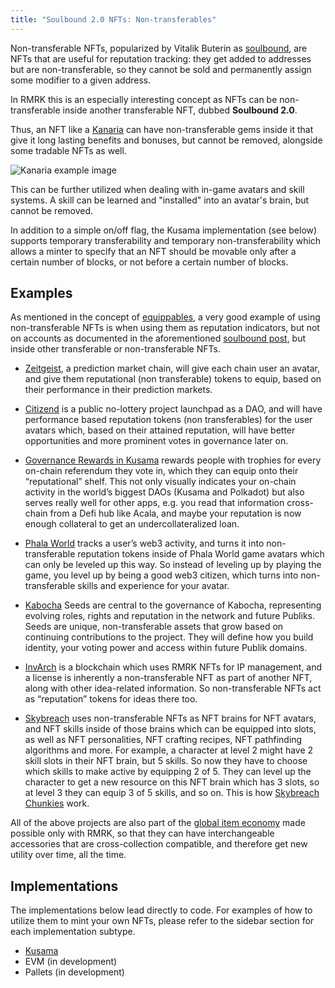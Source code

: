 ```yaml
---
title: "Soulbound 2.0 NFTs: Non-transferables"
---
```


Non-transferable NFTs, popularized by Vitalik Buterin as [soulbound](https://vitalik.ca/general/2022/01/26/soulbound.html), are NFTs that are useful for reputation tracking: they get added to addresses but are non-transferable, so they cannot be sold and permanently assign some modifier to a given address.

In RMRK this is an especially interesting concept as NFTs can be non-transferable inside another transferable NFT, dubbed **Soulbound 2.0**. 

Thus, an NFT like a [Kanaria](https://kanaria.rmrk.app) can have non-transferable gems inside it that give it long lasting benefits and bonuses, but cannot be removed, alongside some tradable NFTs as well.

![Kanaria example image](/img/post_imgs/ntnft.png)

This can be further utilized when dealing with in-game avatars and skill systems. A skill can be learned and "installed" into an avatar's brain, but cannot be removed.

In addition to a simple on/off flag, the Kusama implementation (see below) supports temporary transferability and temporary non-transferability which allows a minter to specify that an NFT should be movable only after a certain number of blocks, or not before a certain number of blocks.

## Examples

As mentioned in the concept of [equippables](/lego25-equippable), a very good example of using non-transferable NFTs is when using them as reputation indicators, but not on accounts as documented in the aforementioned [soulbound post](https://vitalik.ca/general/2022/01/26/soulbound.html), but inside other transferable or non-transferable NFTs.

- [Zeitgeist](https://zeitgeist.pm), a prediction market chain, will give each chain user an avatar, and give them reputational (non transferable) tokens to equip, based on their performance in their prediction markets.

- [Citizend](https://www.citizend.xyz/) is a public no-lottery project launchpad as a DAO, and will have performance based reputation tokens (non transferables) for the user avatars which, based on their attained reputation, will have better opportunities and more prominent votes in governance later on.

- [Governance Rewards in Kusama](https://www.youtube.com/watch?v=lpT7hubqzFQ) rewards people with trophies for every on-chain referendum they vote in, which they can equip onto their “reputational” shelf. This not only visually indicates your on-chain activity in the world’s biggest DAOs (Kusama and Polkadot) but also serves really well for other apps, e.g. you read that information cross-chain from a Defi hub like Acala, and maybe your reputation is now enough collateral to get an undercollateralized loan.

- [Phala World](https://phala.world) tracks a user’s web3 activity, and turns it into non-transferable reputation tokens inside of Phala World game avatars which can only be leveled up this way. So instead of leveling up by playing the game, you level up by being a good web3 citizen, which turns into non-transferable skills and experience for your avatar.

- [Kabocha](https://rmrk.link/kabocha) Seeds are central to the governance of Kabocha, representing evolving roles, rights and reputation in the network and future Publiks. Seeds are unique, non-transferable assets that grow based on continuing contributions to the project. They will define how you build identity, your voting power and access within future Publik domains.

- [InvArch](https://rmrk.link/invarch) is a blockchain which uses RMRK NFTs for IP management, and a license is inherently a non-transferable NFT as part of another NFT, along with other idea-related information. So non-transferable NFTs act as “reputation” tokens for ideas there too.

- [Skybreach](https://skybreach.app) uses non-transferable NFTs as NFT brains for NFT avatars, and NFT skills inside of those brains which can be equipped into slots, as well as NFT personalities, NFT crafting recipes, NFT pathfinding algorithms and more. For example, a character at level 2 might have 2 skill slots in their NFT brain, but 5 skills. So now they have to choose which skills to make active by equipping 2 of 5. They can level up the character to get a new resource on this NFT brain which has 3 slots, so at level 3 they can equip 3 of 5 skills, and so on. This is how [Skybreach Chunkies](https://rmrk.gitbook.io/kanaria-skybreach/fundamentals/skybreach-avatars/chunkies) work.

All of the above projects are also part of the [global item economy](/econ) made possible only with RMRK, so that they can have interchangeable accessories that are cross-collection compatible, and therefore get new utility over time, all the time.

## Implementations

The implementations below lead directly to code. For examples of how to utilize them to mint your own NFTs, please refer to the sidebar section for each implementation subtype.

- [Kusama](https://github.com/rmrk-team/rmrk-spec/blob/master/standards/rmrk2.0.0/entities/nft.md#nft-standard)
- EVM (in development)
- Pallets (in development)
